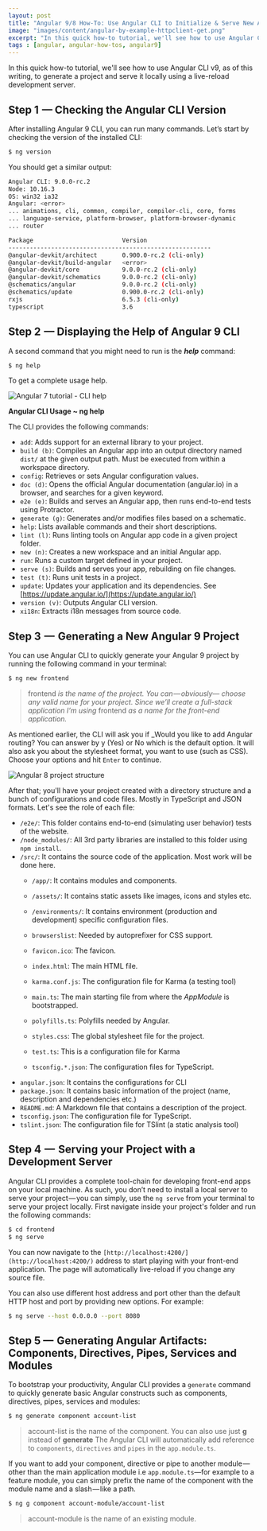 ```yaml
---
layout: post
title: "Angular 9/8 How-To: Use Angular CLI to Initialize & Serve New Angular Projects"
image: "images/content/angular-by-example-httpclient-get.png"
excerpt: "In this quick how-to tutorial, we'll see how to use Angular CLI v9, as of this writing, to generate a project and serve it locally using a live-reload development server." 
tags : [angular, angular-how-tos, angular9] 
---
```


In this quick how-to tutorial, we'll see how to use Angular CLI v9, as of this writing, to generate a project and serve it locally using a live-reload development server. 

## Step 1  — Checking the Angular CLI Version
 
After installing Angular 9 CLI, you can run many commands. Let’s start by checking the version of the installed CLI:

```bash
$ ng version

```

You should get a similar output:

```bash
Angular CLI: 9.0.0-rc.2
Node: 10.16.3
OS: win32 ia32
Angular: <error>
... animations, cli, common, compiler, compiler-cli, core, forms
... language-service, platform-browser, platform-browser-dynamic
... router

Package                         Version
---------------------------------------------------------
@angular-devkit/architect       0.900.0-rc.2 (cli-only)
@angular-devkit/build-angular   <error>
@angular-devkit/core            9.0.0-rc.2 (cli-only)
@angular-devkit/schematics      9.0.0-rc.2 (cli-only)
@schematics/angular             9.0.0-rc.2 (cli-only)
@schematics/update              0.900.0-rc.2 (cli-only)
rxjs                            6.5.3 (cli-only)
typescript                      3.6

```

## Step 2  — Displaying the Help of Angular 9 CLI

A second command that you might need to run is the  **_help_**  command:

```bash
$ ng help

```

To get a complete usage help.

![Angular 7 tutorial - CLI help](https://www.techiediaries.com/ezoimgfmt/i.imgur.com/TE89cfg.png?ezimgfmt=rs:652x387/rscb1/ng:webp/ngcb1)

**Angular CLI Usage ~ ng help**

The CLI provides the following commands:

-   `add`: Adds support for an external library to your project.    
-   `build (b)`: Compiles an Angular app into an output directory named  `dist/`  at the given output path. Must be executed from within a workspace directory.
-   `config`: Retrieves or sets Angular configuration values.
-   `doc (d)`: Opens the official Angular documentation (angular.io) in a browser, and searches for a given keyword.    
-   `e2e (e)`: Builds and serves an Angular app, then runs end-to-end tests using Protractor.    
-   `generate (g)`: Generates and/or modifies files based on a schematic.    
-   `help`: Lists available commands and their short descriptions.    
-   `lint (l)`: Runs linting tools on Angular app code in a given project folder.   
-   `new (n)`: Creates a new workspace and an initial Angular app.    
-   `run`: Runs a custom target defined in your project.   
-   `serve (s)`: Builds and serves your app, rebuilding on file changes.    
-   `test (t)`: Runs unit tests in a project.    
-   `update`: Updates your application and its dependencies. See  [https://update.angular.io/](https://update.angular.io/)    
-   `version (v)`: Outputs Angular CLI version.    
-   `xi18n`: Extracts i18n messages from source code.
    

## Step 3  —  Generating a New Angular 9 Project

You can use Angular CLI  to quickly generate your Angular 9 project by running the following command in your terminal:

```bash
$ ng new frontend
```

> frontend  _is the name of the project. You can — obviously— choose any valid name for your project. Since we’ll create a full-stack application I’m using_  frontend  _as a name for the front-end application._

As mentioned earlier, the CLI will ask you if  _Would you like to add Angular routing? You can answer by y (Yes) or No which is the default option. It will also ask you about the stylesheet format, you want to use (such as CSS). Choose your options and hit  `Enter`  to continue.

![Angular 8 project structure](https://www.techiediaries.com/ezoimgfmt/i.imgur.com/vQaSm5I.png?ezimgfmt=rs:316x265/rscb1/ng:webp/ngcb1)

After that; you'll have your project created with a directory structure and a bunch of configurations and code files. Mostly in TypeScript and JSON formats. Let's see the role of each file:

-   `/e2e/`: This folder contains end-to-end (simulating user behavior) tests of the website.
-   `/node_modules/`: All 3rd party libraries are installed to this folder using  `npm install`.
-   `/src/`: It contains the source code of the application. Most work will be done here.
    -   `/app/`: It contains modules and components.
    -   `/assets/`: It contains static assets like images, icons and styles etc.
    -   `/environments/`: It contains environment (production and development) specific configuration files.
    -   `browserslist`: Needed by autoprefixer for CSS support.
    -   `favicon.ico`: The favicon.
    -   `index.html`: The main HTML file.
    -   `karma.conf.js`: The configuration file for Karma (a testing tool)  
        
    -   `main.ts`: The main starting file from where the  _AppModule_  is bootstrapped.
    -   `polyfills.ts`: Polyfills needed by Angular.
    -   `styles.css`: The global stylesheet file for the project.
    -   `test.ts`: This is a configuration file for Karma
    -   `tsconfig.*.json`: The configuration files for TypeScript.
-   `angular.json`: It contains the configurations for CLI
-   `package.json`: It contains basic information of the project (name, description and dependencies etc.)
-   `README.md`: A Markdown file that contains a description of the project.
-   `tsconfig.json`: The configuration file for TypeScript.
-   `tslint.json`: The configuration file for TSlint (a static analysis tool)

## Step 4  —  Serving your Project with a Development Server

Angular CLI provides a complete tool-chain for developing front-end apps on your local machine. As such, you don’t need to install a local server to serve your project — you can simply, use the  `ng serve`  from your terminal to serve your project locally. First navigate inside your project's folder and run the following commands:

```bash
$ cd frontend
$ ng serve

```

You can now navigate to the  `[http://localhost:4200/](http://localhost:4200/)`  address to start playing with your front-end application. The page will automatically live-reload if you change any source file.

You can also use different host address and port other than the default HTTP host and port by providing new options. For example:

```bash
$ ng serve --host 0.0.0.0 --port 8080

```

##  Step 5 —  Generating Angular Artifacts: Components, Directives, Pipes, Services and Modules

To bootstrap your productivity, Angular CLI provides a  `generate`  command to quickly generate basic Angular constructs such as components, directives, pipes, services and modules:

```bash
$ ng generate component account-list
```

> account-list is the name of the component. You can also use just  **g**  instead of  **generate**  The Angular CLI will automatically add reference to  `components`,  `directives`  and  `pipes`  in the  `app.module.ts`.

If you want to add your component, directive or pipe to another module — other than the main application module i.e  `app.module.ts`—for example to a feature module, you can simply prefix the name of the component with the module name and a slash — like a path.

```bash
$ ng g component account-module/account-list

```

> account-module is the name of an existing module.
